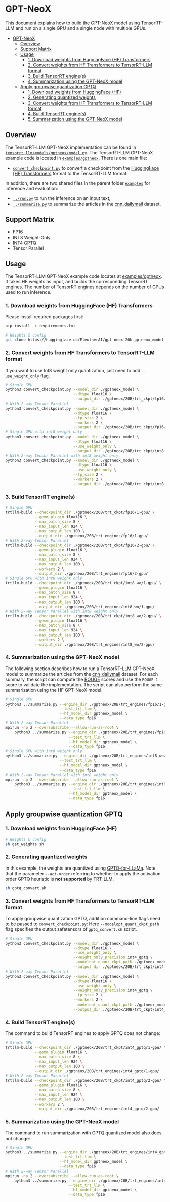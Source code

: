 # GPT-NeoX

This document explains how to build the [GPT-NeoX](https://huggingface.co/EleutherAI/gpt-neox-20b) model using TensorRT-LLM and run on a single GPU and a single node with
multiple GPUs.

- [GPT-NeoX](#gpt-neox)
  - [Overview](#overview)
  - [Support Matrix](#support-matrix)
  - [Usage](#usage)
    - [1. Download weights from HuggingFace (HF) Transformers](#1-download-weights-from-huggingface-hf-transformers)
    - [2. Convert weights from HF Transformers to TensorRT-LLM format](#2-convert-weights-from-hf-transformers-to-tensorrt-llm-format)
    - [3. Build TensorRT engine(s)](#3-build-tensorrt-engines)
    - [4. Summarization using the GPT-NeoX model](#4-summarization-using-the-gpt-neox-model)
  - [Apply groupwise quantization GPTQ](#apply-groupwise-quantization-gptq)
    - [1. Download weights from HuggingFace (HF)](#1-download-weights-from-huggingface-hf)
    - [2. Generating quantized weights](#2-generating-quantized-weights)
    - [3. Convert weights from HF Transformers to TensorRT-LLM format](#3-convert-weights-from-hf-transformers-to-tensorrt-llm-format)
    - [4. Build TensorRT engine(s)](#4-build-tensorrt-engines)
    - [5. Summarization using the GPT-NeoX model](#5-summarization-using-the-gpt-neox-model)

## Overview

The TensorRT-LLM GPT-NeoX implementation can be found in [`tensorrt_llm/models/gptneox/model.py`](../../tensorrt_llm/models/gptneox/model.py). The TensorRT-LLM GPT-NeoX example code is located in [`examples/gptneox`](./). There is one main file:

* [`convert_checkpoint.py`](./convert_checkpoint.py) to convert a checkpoint from the [HuggingFace (HF) Transformers](https://github.com/huggingface/transformers) format to the TensorRT-LLM format.

In addition, there are two shared files in the parent folder [`examples`](../) for inference and evaluation:

* [`../run.py`](../run.py) to run the inference on an input text;
* [`../summarize.py`](../summarize.py) to summarize the articles in the [cnn_dailymail](https://huggingface.co/datasets/cnn_dailymail) dataset.

## Support Matrix
  * FP16
  * INT8 Weight-Only
  * INT4 GPTQ
  * Tensor Parallel

## Usage

The TensorRT-LLM GPT-NeoX example code locates at [examples/gptneox](./). It takes HF weights as input, and builds the corresponding TensorRT engines. The number of TensorRT engines depends on the number of GPUs used to run inference.

### 1. Download weights from HuggingFace (HF) Transformers

Please install required packages first:

```bash
pip install -r requirements.txt
```

```bash
# Weights & config
git clone https://huggingface.co/EleutherAI/gpt-neox-20b gptneox_model
```

### 2. Convert weights from HF Transformers to TensorRT-LLM format

If you want to use Int8 weight only quantization, just need to add `--use_weight_only` flag.

```bash
# Single GPU
python3 convert_checkpoint.py --model_dir ./gptneox_model \
                              --dtype float16 \
                              --output_dir ./gptneox/20B/trt_ckpt/fp16/1-gpu/
# With 2-way Tensor Parallel
python3 convert_checkpoint.py --model_dir ./gptneox_model \
                              --dtype float16 \
                              --tp_size 2 \
                              --workers 2 \
                              --output_dir ./gptneox/20B/trt_ckpt/fp16/2-gpu/
# Single GPU with int8 weight only
python3 convert_checkpoint.py --model_dir ./gptneox_model \
                              --dtype float16 \
                              --use_weight_only \
                              --output_dir ./gptneox/20B/trt_ckpt/int8_wo/1-gpu/
# With 2-way Tensor Parallel with int8 weight only
python3 convert_checkpoint.py --model_dir ./gptneox_model \
                              --dtype float16 \
                              --use_weight_only \
                              --tp_size 2 \
                              --workers 2 \
                              --output_dir ./gptneox/20B/trt_ckpt/int8_wo/2-gpu/
```

### 3. Build TensorRT engine(s)
```bash
# Single GPU
trtllm-build --checkpoint_dir ./gptneox/20B/trt_ckpt/fp16/1-gpu/ \
             --gemm_plugin float16 \
             --max_batch_size 8 \
             --max_input_len 924 \
             --max_output_len 100 \
             --output_dir ./gptneox/20B/trt_engines/fp16/1-gpu/
# With 2-way Tensor Parallel
trtllm-build --checkpoint_dir ./gptneox/20B/trt_ckpt/fp16/2-gpu/ \
             --gemm_plugin float16 \
             --max_batch_size 8 \
             --max_input_len 924 \
             --max_output_len 100 \
             --workers 2 \
             --output_dir ./gptneox/20B/trt_engines/fp16/2-gpu/
# Single GPU with int8 weight only
trtllm-build --checkpoint_dir ./gptneox/20B/trt_ckpt/int8_wo/1-gpu/ \
             --gemm_plugin float16 \
             --max_batch_size 8 \
             --max_input_len 924 \
             --max_output_len 100 \
             --output_dir ./gptneox/20B/trt_engines/int8_wo/1-gpu/
# With 2-way Tensor Parallel with int8 weight only
trtllm-build --checkpoint_dir ./gptneox/20B/trt_ckpt/int8_wo/2-gpu/ \
             --gemm_plugin float16 \
             --max_batch_size 8 \
             --max_input_len 924 \
             --max_output_len 100 \
             --workers 2 \
             --output_dir ./gptneox/20B/trt_engines/int8_wo/2-gpu/
```

### 4. Summarization using the GPT-NeoX model

The following section describes how to run a TensorRT-LLM GPT-NeoX model to summarize the articles from the
[cnn_dailymail](https://huggingface.co/datasets/cnn_dailymail) dataset. For each summary, the script can compute the
[ROUGE](https://en.wikipedia.org/wiki/ROUGE_(metric)) scores and use the `ROUGE-1` score to validate the implementation.
The script can also perform the same summarization using the HF GPT-NeoX model.

```bash
# Single GPU
python3 ../summarize.py --engine_dir ./gptneox/20B/trt_engines/fp16/1-gpu/ \
                        --test_trt_llm \
                        --hf_model_dir gptneox_model \
                        --data_type fp16
# With 2-way Tensor Parallel
mpirun -np 2 --oversubscribe --allow-run-as-root \
    python3 ../summarize.py --engine_dir ./gptneox/20B/trt_engines/fp16/2-gpu/ \
                            --test_trt_llm \
                            --hf_model_dir gptneox_model \
                            --data_type fp16
# Single GPU with int8 weight only
python3 ../summarize.py --engine_dir ./gptneox/20B/trt_engines/int8_wo/1-gpu/ \
                        --test_trt_llm \
                        --hf_model_dir gptneox_model \
                        --data_type fp16
# With 2-way Tensor Parallel with int8 weight only
mpirun -np 2 --oversubscribe --allow-run-as-root \
    python3 ../summarize.py --engine_dir ./gptneox/20B/trt_engines/int8_wo/2-gpu/ \
                            --test_trt_llm \
                            --hf_model_dir gptneox_model \
                            --data_type fp16
```

## Apply groupwise quantization GPTQ

### 1. Download weights from HuggingFace (HF)

```bash
# Weights & config
sh get_weights.sh
```

### 2. Generating quantized weights

In this example, the weights are quantized using [GPTQ-for-LLaMa](https://github.com/qwopqwop200/GPTQ-for-LLaMa). Note that the parameter `--act-order` referring to whether to apply the activation order GPTQ heuristic is **not supported** by TRT-LLM.

```bash
sh gptq_convert.sh
```

### 3. Convert weights from HF Transformers to TensorRT-LLM format

To apply groupwise quantization GPTQ, addition command-line flags need to be passed to `convert_checkpoint.py`:
Here `--modelopt_quant_ckpt_path` flag specifies the output safetensors of `gptq_convert.sh` script.

```bash
# Single GPU
python3 convert_checkpoint.py --model_dir ./gptneox_model \
                              --dtype float16 \
                              --use_weight_only \
                              --weight_only_precision int4_gptq \
                              --modelopt_quant_ckpt_path ./gptneox_model/gptneox-20b-4bit-gs128.safetensors \
                              --output_dir ./gptneox/20B/trt_ckpt/int4_gptq/1-gpu/
# With 2-way Tensor Parallel
python3 convert_checkpoint.py --model_dir ./gptneox_model \
                              --dtype float16 \
                              --use_weight_only \
                              --weight_only_precision int4_gptq \
                              --tp_size 2 \
                              --workers 2 \
                              --modelopt_quant_ckpt_path ./gptneox_model/gptneox-20b-4bit-gs128.safetensors \
                              --output_dir ./gptneox/20B/trt_ckpt/int4_gptq/2-gpu/
```

### 4. Build TensorRT engine(s)

The command to build TensorRT engines to apply GPTQ does not change:

```bash
# Single GPU
trtllm-build --checkpoint_dir ./gptneox/20B/trt_ckpt/int4_gptq/1-gpu/ \
             --gemm_plugin float16 \
             --max_batch_size 8 \
             --max_input_len 924 \
             --max_output_len 100 \
             --output_dir ./gptneox/20B/trt_engines/int4_gptq/1-gpu/
# With 2-way Tensor Parallel
trtllm-build --checkpoint_dir ./gptneox/20B/trt_ckpt/int4_gptq/2-gpu/ \
             --gemm_plugin float16 \
             --max_batch_size 8 \
             --max_input_len 924 \
             --max_output_len 100 \
             --workers 2 \
             --output_dir ./gptneox/20B/trt_engines/int4_gptq/2-gpu/
```

### 5. Summarization using the GPT-NeoX model

The command to run summarization with GPTQ quantized model also does not change:

```bash
# Single GPU
python3 ../summarize.py --engine_dir ./gptneox/20B/trt_engines/int4_gptq/1-gpu/ \
                        --test_trt_llm \
                        --hf_model_dir gptneox_model \
                        --data_type fp16
# With 2-way Tensor Parallel
mpirun -np 2 --oversubscribe --allow-run-as-root \
    python3 ../summarize.py --engine_dir ./gptneox/20B/trt_engines/int4_gptq/2-gpu/ \
                            --test_trt_llm \
                            --hf_model_dir gptneox_model \
                            --data_type fp16
```
